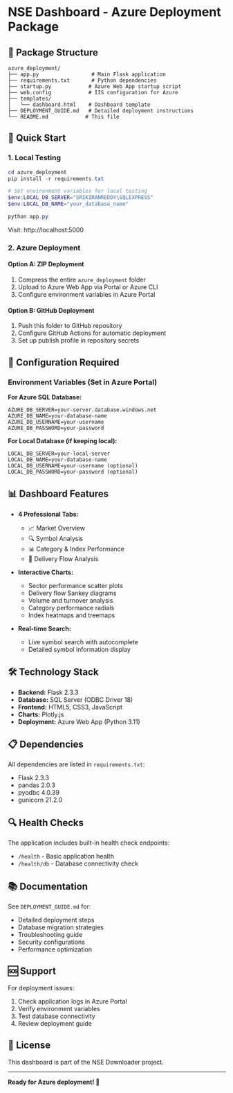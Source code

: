 # NSE Dashboard - Azure Deployment Package

## 📁 Package Structure

```
azure_deployment/
├── app.py                 # Main Flask application
├── requirements.txt       # Python dependencies
├── startup.py            # Azure Web App startup script
├── web.config            # IIS configuration for Azure
├── templates/
│   └── dashboard.html    # Dashboard template
├── DEPLOYMENT_GUIDE.md   # Detailed deployment instructions
└── README.md            # This file
```

## 🚀 Quick Start

### 1. Local Testing

```powershell
cd azure_deployment
pip install -r requirements.txt

# Set environment variables for local testing
$env:LOCAL_DB_SERVER="SRIKIRANREDDY\SQLEXPRESS"
$env:LOCAL_DB_NAME="your_database_name"

python app.py
```

Visit: http://localhost:5000

### 2. Azure Deployment

#### Option A: ZIP Deployment
1. Compress the entire `azure_deployment` folder
2. Upload to Azure Web App via Portal or Azure CLI
3. Configure environment variables in Azure Portal

#### Option B: GitHub Deployment
1. Push this folder to GitHub repository
2. Configure GitHub Actions for automatic deployment
3. Set up publish profile in repository secrets

## 🔧 Configuration Required

### Environment Variables (Set in Azure Portal)

**For Azure SQL Database:**
```
AZURE_DB_SERVER=your-server.database.windows.net
AZURE_DB_NAME=your-database-name
AZURE_DB_USERNAME=your-username
AZURE_DB_PASSWORD=your-password
```

**For Local Database (if keeping local):**
```
LOCAL_DB_SERVER=your-local-server
LOCAL_DB_NAME=your-database-name
LOCAL_DB_USERNAME=your-username (optional)
LOCAL_DB_PASSWORD=your-password (optional)
```

## 📊 Dashboard Features

- **4 Professional Tabs:**
  - 📈 Market Overview
  - 🔍 Symbol Analysis
  - 📊 Category & Index Performance
  - 🔀 Delivery Flow Analysis

- **Interactive Charts:**
  - Sector performance scatter plots
  - Delivery flow Sankey diagrams
  - Volume and turnover analysis
  - Category performance radials
  - Index heatmaps and treemaps

- **Real-time Search:**
  - Live symbol search with autocomplete
  - Detailed symbol information display

## 🛠 Technology Stack

- **Backend:** Flask 2.3.3
- **Database:** SQL Server (ODBC Driver 18)
- **Frontend:** HTML5, CSS3, JavaScript
- **Charts:** Plotly.js
- **Deployment:** Azure Web App (Python 3.11)

## 📋 Dependencies

All dependencies are listed in `requirements.txt`:
- Flask 2.3.3
- pandas 2.0.3
- pyodbc 4.0.39
- gunicorn 21.2.0

## 🔍 Health Checks

The application includes built-in health check endpoints:
- `/health` - Basic application health
- `/health/db` - Database connectivity check

## 📚 Documentation

See `DEPLOYMENT_GUIDE.md` for:
- Detailed deployment steps
- Database migration strategies
- Troubleshooting guide
- Security configurations
- Performance optimization

## 🆘 Support

For deployment issues:
1. Check application logs in Azure Portal
2. Verify environment variables
3. Test database connectivity
4. Review deployment guide

## 📄 License

This dashboard is part of the NSE Downloader project.

---

**Ready for Azure deployment! 🚀**